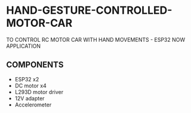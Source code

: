 # HAND-GESTURE-CONTROLLED-MOTOR-CAR
TO CONTROL RC MOTOR CAR WITH HAND MOVEMENTS - ESP32 NOW APPLICATION


## COMPONENTS

- ESP32 x2
- DC motor x4
- L293D motor driver
- 12V adapter
- Accelerometer
  
